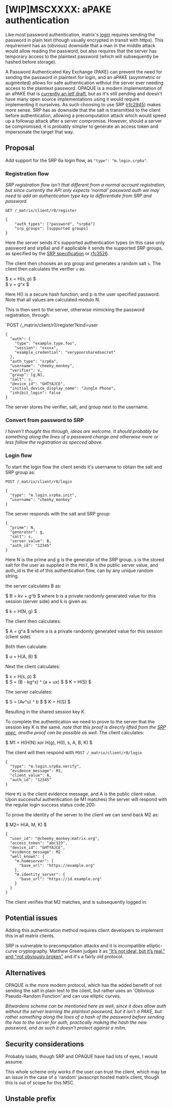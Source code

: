# \[WIP]MSCXXXX: aPAKE authentication

Like most password authentication, matrix's [login](https://matrix.org/docs/spec/client_server/r0.6.1#post-matrix-client-r0-login) requires sending the password in plain text (though usually encrypted in transit with https). This requirement has as (obvious) downside that a man in the middle attack would allow reading the password, but also requires that the server has temporary access to the plaintext password (which will subsequently be hashed before storage).

A Password Authenticated Key Exchange (PAKE) can prevent the need for sending the password in plaintext for login, and an aPAKE (asymmetric or augmented) allows for safe authentication without the server ever needing access to the plaintext password. OPAQUE is a modern implementation of an aPAKE that is [currently an ietf draft](https://datatracker.ietf.org/doc/html/draft-irtf-cfrg-opaque-05), but as it's still pending and doesn't have many open source implementations using it would require implementing it ourselves. As such choosing to use SRP ([rfc2945](https://datatracker.ietf.org/doc/html/rfc2945)) makes more sense. SRP has as downside that the salt is transmitted to the client before authentication, allowing a precomputation attack which would speed up a followup attack after a server compromise. However, should a server be compromised, it is probably simpler to generate an access token and impersonate the target that way.

## Proposal

Add support for the SRP 6a login flow, as `"type": "m.login.srp6a"`.

### Registration flow
*SRP registration flow isn't that different from a normal account registration, but since currently the API only expects 'normal' password auth we may need to add an authentication type key to differentiate from SRP and password*

`GET /_matrix/client/r0/register`
```
{
	"auth_types": ["password", "srp6a"]
	"srp_groups": [supported groups]
}
```  
Here the server sends it's supported authentication types (in this case only password and srp6a) and if applicable it sends the supported SRP groups, as specified by the [SRP specification](https://datatracker.ietf.org/doc/html/rfc5054#page-16) or [rfc3526](https://datatracker.ietf.org/doc/html/rfc3526).

The client then chooses an srp group and generates a random salt `s`.
The client then calculates the verifier `v` as:

$ x = H(s, p) $  
$ v = g^x $

Here H() is a secure hash function, and p is the user specified password.  
Note that all values are calculated modulo N.

This is then sent to the server, otherwise mimicking the password registration, through:

`POST /_matrix/client/r0/register?kind=user
```
{
  "auth": {
    "type": "example.type.foo",
    "session": "xxxxx",
    "example_credential": "verypoorsharedsecret"
  },
  "auth_type": "srp6a",
  "username": "cheeky_monkey",
  "verifier": v,
  "group": [g,N],
  "salt": s,
  "device_id": "GHTYAJCE",
  "initial_device_display_name": "Jungle Phone",
  "inhibit_login": false
}
```

The server stores the verifier, salt, and group next to the username.  

### Convert from password to SRP

*I haven't thought this through, ideas are welcome. It should probably be something along the lines of a password change and otherwise more or less follow the registration as specced above.*

### Login flow

To start the login flow the client sends it's username to obtain the salt and SRP group as:

`POST /_matrix/client/r0/login`
```
{
  "type": "m.login.srp6a.init",
  "username": "cheeky_monkey"
}
```
The server responds with the salt and SRP group:
```
{
  "prime": N,
  "generator": g,
  "salt": s,
  "server_value": B,
  "auth_id": "12345"
}
```
Here N is the prime and g is the generator of the SRP group. s is the stored salt for the user as supplied in the `POST`, B is the public server value, and auth_id is the id of this authentication flow, can by any unique random string.

the server calculates B as:

$  B = kv + g^b $
where b is a private randomly generated value for this session (server side) and k is given as:

$ k = H(N, g) $

The client then calculates:

$ A = g^a $
where a is a private randomly generated value for this session (client side).

Both then calculate:

$ u = H(A, B) $

Next the client calculates:

$ x = H(s, p) $  
$ S = (B - kg^x) ^ (a + ux) $
$ K = H(S) $

The server calculates:

$ S = (Av^u) ^ b $
$ K = H(S) $

Resulting in the shared session key K.

To complete the authentication we need to prove to the server that the session key K is the same.
*note that this proof is direcrly lifted from the [SRP spec](http://srp.stanford.edu/design.html), anothe proof can be possible as well.*
The client calculates:

$ M1 = H(H(N) xor H(g), H(I), s, A, B, K) $

The client will then respond with
`POST /_matrix/client/r0/login`
```
{
  "type": "m.login.srp6a.verify",
  "evidence_message": M1,
  "client_value": A,
  "auth_id": "12345"
}
```
Here `M1` is the client evidence message, and A is the public client value.
Upon successful authentication (ie M1 matches) the server will respond with the regular login success status code 200:

To prove the identity of the server to the client we can send back M2 as:

$ M2= H(A, M, K) $

```
{
  "user_id": "@cheeky_monkey:matrix.org",
  "access_token": "abc123",
  "device_id": "GHTYAJCE",
  "evidence_message": M2
  "well_known": {
    "m.homeserver": {
      "base_url": "https://example.org"
    },
    "m.identity_server": {
      "base_url": "https://id.example.org"
    }
  }
}
```

The client verifies that M2 matches, and is subsequently logged in.


## Potential issues

Adding this authentication method requires client developers to implement this in all matrix clients.

SRP is vulnerable to precomputation attacks and it is incompatible elliptic-curve cryptography.
Matthew Green judges it as ["It’s not ideal, but it’s real." and "not obviously broken"](https://blog.cryptographyengineering.com/2018/10/19/lets-talk-about-pake/) and it's a fairly old protocol.

## Alternatives

OPAQUE is the more modern protocol, which has the added benefit of not sending the salt in plain text to the client, but rather uses an 'Oblivious Pseudo-Random Function' and can use elliptic curves.

*Bitwardens scheme can be mentioned here as well, since it does allow auth without the server learning the plaintext password, but it isn't a PAKE, but rather something along the lines of a hash of the password before sending the has to the server for auth, practically making the hash the new password, and as such it doesn't protect against a mitm.*


## Security considerations

Probably loads, though SRP and OPAQUE have had lots of eyes, I would assume.

This whole scheme only works if the user can trust the client, which may be an issue in the case of a 'random' javascript hosted matrix client, though this is out of scope for this MSC.

## Unstable prefix


